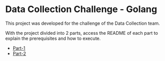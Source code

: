 # Data Collection Challenge - Golang

This project was developed for the challenge of the Data Collection team.

With the project divided into 2 parts, access the README of each part to explain the prerequisites and how to execute.

* [Part-1](https://github.com/gmreis/dc-platform-challenge-golang/tree/master/part-1#challenge-part-1)
* [Part-2](https://github.com/gmreis/dc-platform-challenge-golang/tree/master/part-2#challenge-part-2)
